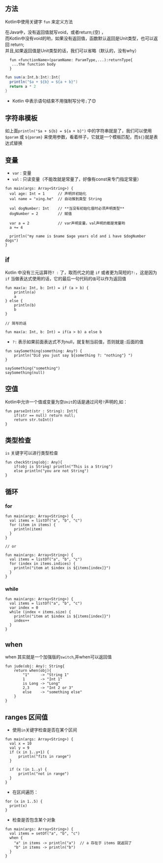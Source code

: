 ## 方法

Kotlin中使用关键字 `fun` 来定义方法   

在Java中，没有返回值就写void，或者return;(空) ，  
而Kotlin中没有void的哟，如果没有返回值，函数默认返回是Unit类型，也可以返回 return;  
并且,如果返回值是Unit类型的话，我们可以省略（默认的，没有why）  

```
  fun <functionName>(paramName: ParamType,...):returnType{  
   ...the function body  
  }  
```

```java
fun sum(a:Int,b:Int):Int{
  println("$a + ${b} = ${a + b}")
  return a * 2
}
```

- Kotlin 中表示语句结束不用强制写分号`;`了😊  

## 字符串模板

如上面`println("$a + ${b} = ${a + b}")` 中的字符串就是了，我们可以使用`$param` 或 `${param}` 来使用参数，看着样子，它就是一个模板匹配，而`${}`就是表达式替换

## 变量

- `var` : 变量
- `val` : 只读变量（不能改就是常量了，好像有const来专门指定常量）

```
fun main(args: Array<String>) {
  val age: Int = 1      // 声明并初始化
  val name = "xing.he"  // 自动推到类型 String

  val dogNumber: Int    // **当没有初始化值时必须声明类型**
  dogNumber = 2         // 赋值

  var a = 2             // var声明变量，val声明的都是常量哟
  a += 4

  println("my name is $name $age years old and i have $dogNumber dogs")
}
```

## if

Kotlin 中没有三元运算符` ? : ` 了，取而代之的是 `if` 或者更为简短的`?:`，这是因为`if` 当做表达式使用的话，它的最后一句代码的`值`可以作为返回值  

```
fun max(a: Int, b: Int) = if (a > b) {
    println(a)
    a
} else {
    println(b)
    b
}

// 简写的话

fun max(a: Int, b: Int) = if(a > b) a else b
```

- `?:` 表示如果前面表达式不为null，就复制当前值，否则就是`:`后面的值

```
fun saySomething(something: Any?) {
    println("Did you just say ${something ?: "nothing"} ")
}

saySomething("something")
saySomething(null)
```

## 空值

Kotlin中允许一个值或变量为空`Unit`的话是通过问号`?`声明的,如：  

```
fun parseInt(str : String): Int?{
    if(str == null) return null;
    return str.toInt()
}
```

## 类型检查

`is` 关键字可以进行类型检查

```
fun checkString(obj: Any){
    if(obj is String) println("This is a String")
    else println("you are not String")
}
```

## 循环

### for

```
fun main(args: Array<String>) {
  val items = listOf("a", "b", "c")
  for (item in items) {
    println(item)
  }
}

// or

fun main(args: Array<String>) {
  val items = listOf("a", "b", "c")
  for (index in items.indices) {
    println("item at $index is ${items[index]}")
  }
}
```

### while

```
fun main(args: Array<String>) {
  val items = listOf("a", "b", "c")
  var index = 0
  while (index < items.size) {
    println("item at $index is ${items[index]}")
    index++
  }
}
```

## when

when 其实就是一个加强版的`switch`,并when可以返回值

```
fun jude(obj: Any): String{
    return when(obj){
        "1"     -> "String 1"
        1       -> "Int 1"
        is Long -> "Long"
        2,3     -> "Int 2 or 3"
        else    -> "something else"
    }
}
```

## ranges 区间值

- 使用`in`关键字检查是否在某个区间

```
fun main(args: Array<String>) {
  val x = 10
  val y = 9
  if (x in 1..y+1) {
      println("fits in range")
  }

  if (x !in 1..y) {
      println("not in range")
  }
}
```

- 在区间遍历：

```
for (x in 1..5) {
  print(x)
}
```

- 检查是否包含某个对象

```
fun main(args: Array<String>) {
  val items = setOf("a", "b", "c")
  when {
    "a" in items -> println("a")  // a 存在于 items 就返回了
    "b" in items -> println("b")
  }
}
```